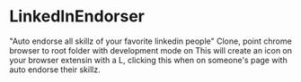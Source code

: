 # LinkedInEndorser
"Auto endorse all skillz of your favorite linkedin people"
Clone, point chrome browser to root folder with development mode on
This will create an icon on your browser extensin with a L, clicking this when on someone's page with auto endorse their skillz.
